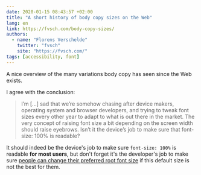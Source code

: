 ```yaml
---
date: 2020-01-15 08:43:57 +02:00
title: "A short history of body copy sizes on the Web"
lang: en
link: https://fvsch.com/body-copy-sizes/
authors:
  - name: "Florens Verschelde"
    twitter: "fvsch"
    site: "https://fvsch.com/"
tags: [accessibility, font]
---
```


A nice overview of the many variations body copy has seen since the Web exists.

I agree with the conclusion:

> I’m […] sad that we’re somehow chasing after device makers, operating system and browser developers, and trying to tweak font sizes every other year to adapt to what is out there in the market. The very concept of raising font size a bit depending on the screen width should raise eyebrows. Isn’t it the device’s job to make sure that font-size: 100% is readable?

It should indeed be the device's job to make sure `font-size: 100%` is readable **for most users**, but don't forget it's the developer's job to make sure [people can change their preferred root font size](/articles/2018/06/users-do-change-font-size/) if this default size is not the best for them.
